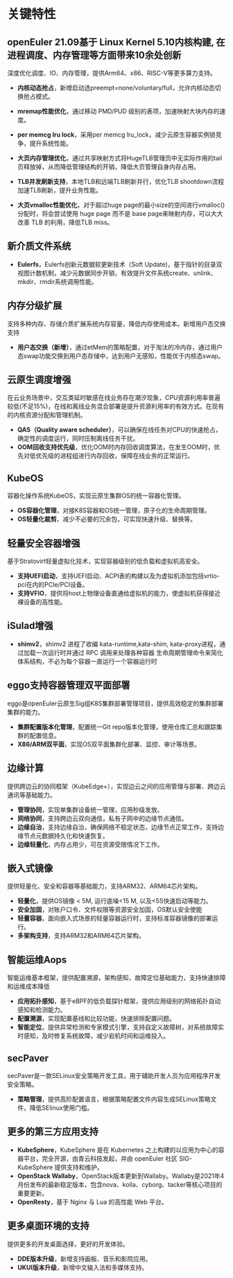 # 关键特性<a name="ZH-CN_TOPIC_0228254580"></a>

## openEuler 21.09基于 Linux Kernel 5.10内核构建, 在进程调度、内存管理等方面带来10余处创新
深度优化调度、IO、内存管理，提供Arm64、x86、RISC-V等更多算力支持。

- **内核动态抢占**，新增启动选preempt=none/voluntary/full，允许内核动态切换抢占模式。

- **mremap性能优化**，通过移动 PMD/PUD 级别的表项，加速映射大块内存的速度。

- **per memcg lru lock**，采用per memcg lru_lock，减少云原生容器实例锁竞争，提升系统性能。

- **大页内存管理优化**，通过共享映射方式将HugeTLB管理页中无实际作用的tail页释放掉，从而降低管理结构的开销，降低大页管理自身内存占用。 

- **TLB并发刷新支持**，本地TLB和远端TLB刷新并行，优化TLB shootdown流程加速TLB刷新，提升业务性能。

- **大页vmalloc性能优化**，对于超过huge page的最小size的空间进行vmalloc()分配时，将会尝试使用 huge page 而不是 base page来映射内存，可以大大改善 TLB 的利用，降低TLB miss。



## 新介质文件系统
- **Eulerfs**，Eulerfs创新元数据软更新技术（Soft Update)，基于指针的目录双视图计数机制，减少元数据同步开销，有效提升文件系统create、unlink、mkdir、rmdir系统调用性能。


## 内存分级扩展
支持多种内存、存储介质扩展系统内存容量，降低内存使用成本。新增用户态交换支持

- **用户态交换（新增）**，通过etMem的策略配置，对于淘汰的冷内存，通过用户态swap功能交换到用户态存储中，达到用户无感知，性能优于内核态swap。


## 云原生调度增强
在云业务场景中，交互类延时敏感在线业务存在潮汐现象，CPU资源利用率普遍较低(不足15%)，在线和离线业务混合部署是提升资源利用率的有效方式。在现有的内核资源分配和管理机制。
- **QAS（Quality aware scheduler）**，可以确保在线任务对CPU的快速抢占，确定性的调度运行，同时压制离线任务干扰。
- **OOM回收支持优先级**，优化OOM时内存回收调度算法，在发生OOM时，优先对低优先级的进程组进行内存回收，保障在线业务的正常运行。



## KubeOS
容器化操作系统KubeOS，实现云原生集群OS的统一容器化管理。
- **OS容器化管理**，对接K8S容器和OS统一管理，原子化的生命周期管理。
- **OS轻量化裁剪**，减少不必要的冗余包，可实现快速升级、替换等。


## 轻量安全容器增强
基于Stratovirt轻量虚拟化技术，实现容器级别的低负载和虚拟机高安全。
-  **支持UEFI启动**，支持UEFI启动、ACPI表的构建以及为虚拟机添加包括vrtio-pci在内的PCIe/PCI设备。
-  **支持VFIO**，提供将host上物理设备直通给虚拟机的能力，使虚拟机获得接近裸设备的高性能。

## iSulad增强
- **shimv2**，shimv2 进程了收编 kata-runtime,kata-shim, kata-proxy进程，通过加载⼀次运⾏时并通过 RPC 调⽤来处理各种容器
⽣命周期管理命令来简化体系结构，不必为每个容器⼀直运⾏⼀个容器运⾏时

## eggo支持容器管理双平面部署
eggo是openEuler云原生Sig组K8S集群部署管理项目，提供高效稳定的集群部署集群的能力。
-  **集群配置版本化管理**，配置统一Git repo版本化管理，使用仓库汇总和跟踪集群的配置信息。
-  **X86/ARM双平面**，实现OS双平面集群化部署、监控、审计等场景。

## 边缘计算
提供跨边云的协同框架（KubeEdge+），实现边云之间的应用管理与部署、跨边云通讯等基础能力。
- **管理协同**，实现单集群设备统一管理，应用秒级发放。
- **网络协同**，支持跨边云双向通信，私有子网中的边缘节点通信。
- **边缘自治**，支持边缘自治，确保网络不稳定状态，边缘节点正常工作，支持边缘节点元数据持久化和快速恢复。
- **边缘轻量化**，内存占用少，可在资源受限情况下工作。

## 嵌入式镜像
提供轻量化、安全和容器等基础能力，支持ARM32、ARM64芯片架构。
- **轻量化**，提供OS镜像 < 5M, 运行底噪<15 M, 以及<5S快速启动等能力。
- **安全加固**，对账户口令、文件权限等资源安全加固，OS默认安全使能
- **轻量容器**，面向嵌入式场景的轻量容器运行时，支持标准容器镜像的部署运行。
- **多架构支持**，支持ARM32和ARM64芯片架构。

## 智能运维Aops
智能运维基本框架，提供配置溯源，架构感知，故障定位基础能力，支持快速排障和运维成本降低
- **应用拓扑感知**，基于eBPF的低负载探针框架，提供应用级别的网络拓扑自动感知和检测能力。
- **配置溯源**，实现配置基线和比较功能，快速排除配置问题。
- **智能定位**，提供异常检测和专家模式引擎，支持自定义故障树，对系统故障实时感知，及时修复系统故障，减少宕机时间和运维投入。


## secPaver
secPaver是一款SELinux安全策略开发工具，用于辅助开发人员为应用程序开发安全策略。
- **策略管理**，提供高阶配置语言，根据策略配置文件内容生成SELinux策略文件，降低SElinux使用门槛。

## 更多的第三方应用支持
- **KubeSphere**，KubeSphere 是在 Kubernetes 之上构建的以应用为中心的容器平台，完全开源，由青云科技发起，并由 openEuler 社区 SIG-KubeSphere 提供支持和维护。
- **OpenStack Wallaby**，OpenStack版本更新到Wallaby。Wallaby是2021年4月份发布的最新稳定版本，包含nova、kolla、cyborg、tacker等核心项目的重要更新。
- **OpenResty**，基于 Nginx 与 Lua 的高性能 Web 平台。

## 更多桌面环境的支持
提供更多的开发桌面选择，更好的开发体验。
- **DDE版本升级**，新增支持画板、音乐和影院应用。
- **UKUI版本升级**，新增中文输入法和多媒体支持。
